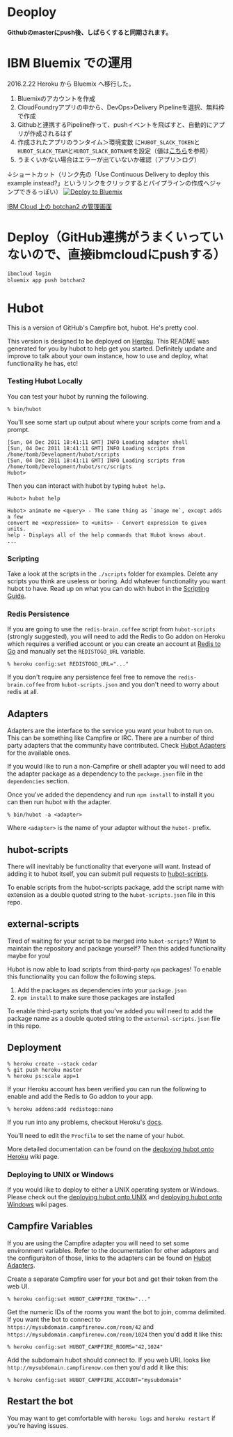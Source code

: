 # Deoploy

**Githubのmasterにpush後、しばらくすると同期されます。**

# IBM Bluemix での運用

2016.2.22 Heroku から Bluemix へ移行した。

1. Bluemixのアカウントを作成
2. CloudFoundryアプリの中から、DevOps>Delivery Pipelineを選択、無料枠で作成
3. Githubと連携するPipeline作って、pushイベントを飛ばすと、自動的にアプリが作成されるはず
4. 作成されたアプリのランタイム＞環境変数 に`HUBOT_SLACK_TOKEN`と`HUBOT_SLACK_TEAM`と`HUBOT_SLACK_BOTNAME`を設定（値は[こちら](https://karappo.slack.com/services/2605121852?updated=1)を参照）
5. うまくいかない場合はエラーが出ていないか確認（アプリ＞ログ）

↓ショートカット（リンク先の「Use Continuous Delivery to deploy this example instead?」というリンクをクリックするとパイプラインの作成へジャンプできるっぽい）
[![Deploy to Bluemix](https://bluemix.net/deploy/button.png)](https://bluemix.net/deploy?repository=https://github.com/karappo/botchan.git)


[IBM Cloud 上の botchan2 の管理画面](https://cloud.ibm.com/apps/4db32e85-f546-4cd2-8e76-5b270bd97489?paneId=overview&ace_config=%7B%22region%22%3A%22au-syd%22%2C%22crn%22%3A%22crn%3Av1%3Abluemix%3Apublic%3Acf%3Aau-syd%3As%2Ffab22cac-4465-4ad5-a098-73ba6f5edd91%3A%3Acf-application%3A4db32e85-f546-4cd2-8e76-5b270bd97489%22%2C%22resource_id%22%3A%224db32e85-f546-4cd2-8e76-5b270bd97489%22%2C%22orgGuid%22%3A%221b0a4693-d160-4362-bab8-51722dcf2ab3%22%2C%22spaceGuid%22%3A%22fab22cac-4465-4ad5-a098-73ba6f5edd91%22%2C%22redirect%22%3A%22https%3A%2F%2Fcloud.ibm.com%2Fresources%22%2C%22bluemixUIVersion%22%3A%22v6%22%7D&env_id=ibm:yp:au-syd)

# Deploy（GitHub連携がうまくいっていないので、直接ibmcloudにpushする）

```sh
ibmcloud login
bluemix app push botchan2
```

# Hubot

This is a version of GitHub's Campfire bot, hubot. He's pretty cool.

This version is designed to be deployed on [Heroku][heroku]. This README was generated for you by hubot to help get you started. Definitely update and improve to talk about your own instance, how to use and deploy, what functionality he has, etc!

[heroku]: http://www.heroku.com

### Testing Hubot Locally

You can test your hubot by running the following.

    % bin/hubot

You'll see some start up output about where your scripts come from and a
prompt.

    [Sun, 04 Dec 2011 18:41:11 GMT] INFO Loading adapter shell
    [Sun, 04 Dec 2011 18:41:11 GMT] INFO Loading scripts from /home/tomb/Development/hubot/scripts
    [Sun, 04 Dec 2011 18:41:11 GMT] INFO Loading scripts from /home/tomb/Development/hubot/src/scripts
    Hubot>

Then you can interact with hubot by typing `hubot help`.

    Hubot> hubot help

    Hubot> animate me <query> - The same thing as `image me`, except adds a few
    convert me <expression> to <units> - Convert expression to given units.
    help - Displays all of the help commands that Hubot knows about.
    ...


### Scripting

Take a look at the scripts in the `./scripts` folder for examples.
Delete any scripts you think are useless or boring.  Add whatever functionality you
want hubot to have. Read up on what you can do with hubot in the [Scripting Guide](https://github.com/github/hubot/blob/master/docs/scripting.md).

### Redis Persistence

If you are going to use the `redis-brain.coffee` script from `hubot-scripts`
(strongly suggested), you will need to add the Redis to Go addon on Heroku which requires a verified
account or you can create an account at [Redis to Go][redistogo] and manually
set the `REDISTOGO_URL` variable.

    % heroku config:set REDISTOGO_URL="..."

If you don't require any persistence feel free to remove the
`redis-brain.coffee` from `hubot-scripts.json` and you don't need to worry
about redis at all.

[redistogo]: https://redistogo.com/

## Adapters

Adapters are the interface to the service you want your hubot to run on. This
can be something like Campfire or IRC. There are a number of third party
adapters that the community have contributed. Check
[Hubot Adapters][hubot-adapters] for the available ones.

If you would like to run a non-Campfire or shell adapter you will need to add
the adapter package as a dependency to the `package.json` file in the
`dependencies` section.

Once you've added the dependency and run `npm install` to install it you can
then run hubot with the adapter.

    % bin/hubot -a <adapter>

Where `<adapter>` is the name of your adapter without the `hubot-` prefix.

[hubot-adapters]: https://github.com/github/hubot/blob/master/docs/adapters.md

## hubot-scripts

There will inevitably be functionality that everyone will want. Instead
of adding it to hubot itself, you can submit pull requests to
[hubot-scripts][hubot-scripts].

To enable scripts from the hubot-scripts package, add the script name with
extension as a double quoted string to the `hubot-scripts.json` file in this
repo.

[hubot-scripts]: https://github.com/github/hubot-scripts

## external-scripts

Tired of waiting for your script to be merged into `hubot-scripts`? Want to
maintain the repository and package yourself? Then this added functionality
maybe for you!

Hubot is now able to load scripts from third-party `npm` packages! To enable
this functionality you can follow the following steps.

1. Add the packages as dependencies into your `package.json`
2. `npm install` to make sure those packages are installed

To enable third-party scripts that you've added you will need to add the package
name as a double quoted string to the `external-scripts.json` file in this repo.

## Deployment

    % heroku create --stack cedar
    % git push heroku master
    % heroku ps:scale app=1

If your Heroku account has been verified you can run the following to enable
and add the Redis to Go addon to your app.

    % heroku addons:add redistogo:nano

If you run into any problems, checkout Heroku's [docs][heroku-node-docs].

You'll need to edit the `Procfile` to set the name of your hubot.

More detailed documentation can be found on the
[deploying hubot onto Heroku][deploy-heroku] wiki page.

### Deploying to UNIX or Windows

If you would like to deploy to either a UNIX operating system or Windows.
Please check out the [deploying hubot onto UNIX][deploy-unix] and
[deploying hubot onto Windows][deploy-windows] wiki pages.

[heroku-node-docs]: http://devcenter.heroku.com/articles/node-js
[deploy-heroku]: https://github.com/github/hubot/blob/master/docs/deploying/heroku.md
[deploy-unix]: https://github.com/github/hubot/blob/master/docs/deploying/unix.md
[deploy-windows]: https://github.com/github/hubot/blob/master/docs/deploying/unix.md

## Campfire Variables

If you are using the Campfire adapter you will need to set some environment
variables. Refer to the documentation for other adapters and the configuraiton
of those, links to the adapters can be found on [Hubot Adapters][hubot-adapters].

Create a separate Campfire user for your bot and get their token from the web
UI.

    % heroku config:set HUBOT_CAMPFIRE_TOKEN="..."

Get the numeric IDs of the rooms you want the bot to join, comma delimited. If
you want the bot to connect to `https://mysubdomain.campfirenow.com/room/42`
and `https://mysubdomain.campfirenow.com/room/1024` then you'd add it like this:

    % heroku config:set HUBOT_CAMPFIRE_ROOMS="42,1024"

Add the subdomain hubot should connect to. If you web URL looks like
`http://mysubdomain.campfirenow.com` then you'd add it like this:

    % heroku config:set HUBOT_CAMPFIRE_ACCOUNT="mysubdomain"

[hubot-adapters]: https://github.com/github/hubot/blob/master/docs/adapters.md

## Restart the bot

You may want to get comfortable with `heroku logs` and `heroku restart`
if you're having issues.
